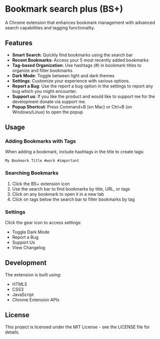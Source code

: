 # Bookmark search plus (BS+)
A Chrome extension that enhances bookmark management with advanced search capabilities and tagging functionality.

## Features

- **Smart Search**: Quickly find bookmarks using the search bar
- **Recent Bookmarks**: Access your 5 most recently added bookmarks
- **Tag-based Organization**: Use hashtags (#) in bookmark titles to organize and filter bookmarks
- **Dark Mode**: Toggle between light and dark themes
- **Settings**: Customize your experience with various options.
- **Report a Bug**: Use the report a bug option in the settings to report any bug which you might encounter.
- **Support us**: If you like the product and would like to support me for the development donate via support me.
- **Popup Shortcut**: Press Command+B (on Mac) or Ctrl+B (on Windows/Linux) to open the popup


## Usage

### Adding Bookmarks with Tags

When adding a bookmark, include hashtags in the title to create tags:
```
My Bookmark Title #work #important
```

### Searching Bookmarks

1. Click the BS+ extension icon
2. Use the search bar to find bookmarks by title, URL, or tags
3. Click on any bookmark to open it in a new tab
4. Click on tags below the search bar to filter bookmarks by tag

### Settings

Click the gear icon to access settings:
- Toggle Dark Mode
- Report a Bug
- Support Us
- View Changelog

## Development

The extension is built using:
- HTML5
- CSS3
- JavaScript
- Chrome Extension APIs


## License

This project is licensed under the MIT License - see the LICENSE file for details.
